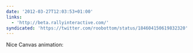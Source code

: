 ```yaml
---
date: '2012-03-27T12:03:53+01:00'
links:
  - 'http://beta.rallyinteractive.com/'
syndicated: 'https://twitter.com/roobottom/status/184604150619832320'
---
```

Nice Canvas animation: 
